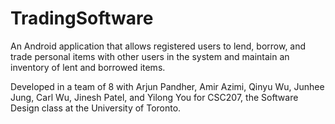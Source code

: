 # TradingSoftware
An Android application that allows registered users to lend, borrow, and trade personal items with other users in the system and maintain an inventory of lent and borrowed items.

Developed in a team of 8 with Arjun Pandher, Amir Azimi, Qinyu Wu, Junhee Jung, Carl Wu, Jinesh Patel, and Yilong You for CSC207, the Software Design class at the University of Toronto.
